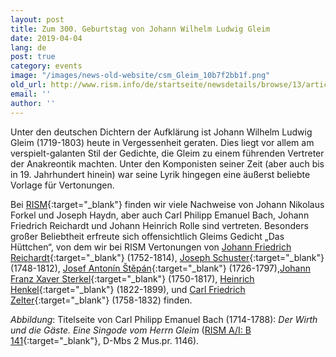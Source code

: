 ```yaml
---
layout: post
title: Zum 300. Geburtstag von Johann Wilhelm Ludwig Gleim
date: 2019-04-04
lang: de
post: true
category: events
image: "/images/news-old-website/csm_Gleim_10b7f2bb1f.png"
old_url: http://www.rism.info/de/startseite/newsdetails/browse/13/article/64/johann-wilhelm-ludwig-gleim-at-300.html
email: ''
author: ''
---
```


Unter den deutschen Dichtern der Aufklärung ist Johann Wilhelm Ludwig Gleim (1719-1803) heute in Vergessenheit geraten. Dies liegt vor allem am verspielt-galanten Stil der Gedichte, die Gleim zu einem führenden Vertreter der Anakreontik machten. Unter den Komponisten seiner Zeit (aber auch bis in 19. Jahrhundert hinein) war seine Lyrik hingegen eine äußerst beliebte Vorlage für Vertonungen.

Bei [RISM](https://opac.rism.info/metaopac/perma.do?v=rism&q=-1%3d%22pe66373%22){:target="_blank"} finden wir viele Nachweise von Johann Nikolaus Forkel und Joseph Haydn, aber auch Carl Philipp Emanuel Bach, Johann Friedrich Reichardt und Johann Heinrich Rolle sind vertreten. Besonders großer Beliebtheit erfreute sich offensichtlich Gleims Gedicht „Das Hüttchen“, von dem wir bei RISM Vertonungen von [Johann Friedrich Reichardt](https://opac.rism.info/search?id=225004313&View=rism){:target="_blank"} (1752-1814), [Joseph Schuster](https://opac.rism.info/search?id=230007058&View=rism){:target="_blank"} (1748-1812), [Josef Antonín Štěpán](https://opac.rism.info/search?id=455025124&View=rism){:target="_blank"} (1726-1797),[Johann Franz Xaver Sterkel](https://opac.rism.info/search?id=1001014830&View=rism){:target="_blank"} (1750-1817), [Heinrich Henkel](https://opac.rism.info/search?id=455005753&View=rism){:target="_blank"} (1822-1899), und [Carl Friedrich Zelter](https://opac.rism.info/search?id=464141944&View=rism){:target="_blank"} (1758-1832) finden.

_Abbildung_: Titelseite von Carl Philipp Emanuel Bach (1714-1788): _Der Wirth und die Gäste. Eine Singode vom Herrn Gleim_ ([RISM A/I: B 141](https://opac.rism.info/search?id=00000990003108&View=rism){:target="_blank"}, D-Mbs 2 Mus.pr. 1146).